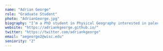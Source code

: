 ```yaml
---
name: "Adrian George"
role: "Graduate Student"
photo: "AdrianGeorge.jpg"
biography: "I’m a PhD student in Physical Geography interested in paleoecology, bioclimatic sensitivity, and interactive maps. My PhD research involves understanding the ecoclimatic sensitivity of tropical sensitivity."
website: "https://adriankgeorge.github.io/"
twitter: "https://twitter.com/adriankgeorge"
email: "aegeorge2@wisc.edu"
seniority: "2"
---
```

